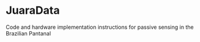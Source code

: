 # JuaraData

Code and hardware implementation instructions for passive sensing in the Brazilian Pantanal



